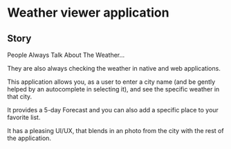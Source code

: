 
# Weather viewer application

## Story

People Always Talk About The Weather...

They are also always checking the weather in native and web applications.

This application allows you, as a user to enter a city name (and be gently helped by an autocomplete in selecting it), and see the specific weather in that city. 

It provides a 5-day Forecast and you can also add a specific place to your favorite list.

It has a pleasing UI/UX, that blends in an photo from the city with the rest of the application. 



